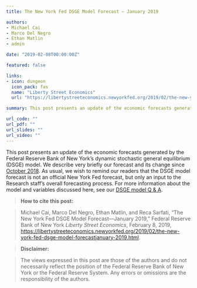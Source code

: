```yaml
---
title: The New York Fed DSGE Model Forecast — January 2019

authors: 
- Michael Cai
- Marco Del Negro
- Ethan Matlin
- admin

date: "2019-02-08T00:00:00Z"

featured: false

links:
- icon: dungeon
  icon_pack: fas
  name: "Liberty Street Economics"
  url: "https://libertystreeteconomics.newyorkfed.org/2019/02/the-new-york-fed-dsge-model-forecastjanuary-2019.html"

summary: This post presents an update of the economic forecasts generated by the Federal Reserve Bank of New York’s dynamic stochastic general equilibrium (DSGE) model. 

url_code: ""
url_pdf: ""
url_slides: ""
url_video: ""
---
```


This post presents an update of the economic forecasts generated by the Federal Reserve Bank of New York’s dynamic stochastic general equilibrium (DSGE) model. We describe very briefly our forecast and its change since [October 2018](https://libertystreeteconomics.newyorkfed.org/2018/10/the-new-york-fed-dsge-model-forecastoctober-2018.html). As usual, we wish to remind our readers that the DSGE model forecast is not an official New York Fed forecast, but only an input to the Research staff’s overall forecasting process. For more information about the model and variables discussed here, see our [DSGE model Q & A](https://www.newyorkfed.org/medialibrary/media/research/blog/2018/LSE_dsge-forecast-appendix).

> **How to cite this post:**

> Michael Cai, Marco Del Negro, Ethan Matlin, and Reca Sarfati, “The New York Fed DSGE Model Forecast—January 2019,” Federal Reserve Bank of New York *Liberty Street Economics*, February 8, 2019, https://libertystreeteconomics.newyorkfed.org/2019/02/the-new-york-fed-dsge-model-forecastjanuary-2019.html.

> **Disclaimer:**

> The views expressed in this post are those of the authors and do not necessarily reflect the position of the Federal Reserve Bank of New York or the Federal Reserve System. Any errors or omissions are the responsibility of the authors.